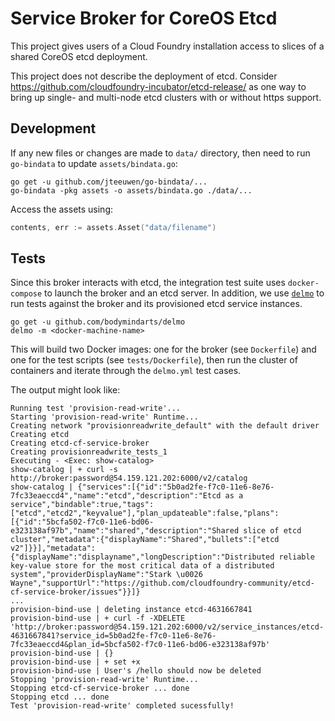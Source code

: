 # Service Broker for CoreOS Etcd

This project gives users of a Cloud Foundry installation access to slices of a shared CoreOS etcd deployment.

This project does not describe the deployment of etcd. Consider https://github.com/cloudfoundry-incubator/etcd-release/ as one way to bring up single- and multi-node etcd clusters with or without https support.


## Development

If any new files or changes are made to `data/` directory, then need to run `go-bindata` to update `assets/bindata.go`:

```
go get -u github.com/jteeuwen/go-bindata/...
go-bindata -pkg assets -o assets/bindata.go ./data/...
```

Access the assets using:

```go
contents, err := assets.Asset("data/filename")
```

## Tests

Since this broker interacts with etcd, the integration test suite uses `docker-compose` to launch the broker and an etcd server. In addition, we use [`delmo`](https://github.com/bodymindarts/delmo) to run tests against the broker and its provisioned etcd service instances.

```
go get -u github.com/bodymindarts/delmo
delmo -m <docker-machine-name>
```

This will build two Docker images: one for the broker (see `Dockerfile`) and one for the test scripts (see `tests/Dockerfile`), then run the cluster of containers and iterate through the `delmo.yml` test cases.

The output might look like:

```
Running test 'provision-read-write'...
Starting 'provision-read-write' Runtime...
Creating network "provisionreadwrite_default" with the default driver
Creating etcd
Creating etcd-cf-service-broker
Creating provisionreadwrite_tests_1
Executing - <Exec: show-catalog>
show-catalog | + curl -s http://broker:password@54.159.121.202:6000/v2/catalog
show-catalog | {"services":[{"id":"5b0ad2fe-f7c0-11e6-8e76-7fc33eaeccd4","name":"etcd","description":"Etcd as a service","bindable":true,"tags":["etcd","etcd2","keyvalue"],"plan_updateable":false,"plans":[{"id":"5bcfa502-f7c0-11e6-bd06-e323138af97b","name":"shared","description":"Shared slice of etcd cluster","metadata":{"displayName":"Shared","bullets":["etcd v2"]}}],"metadata":{"displayName":"displayname","longDescription":"Distributed reliable key-value store for the most critical data of a distributed system","providerDisplayName":"Stark \u0026 Wayne","supportUrl":"https://github.com/cloudfoundry-community/etcd-cf-service-broker/issues"}}]}
...
provision-bind-use | deleting instance etcd-4631667841
provision-bind-use | + curl -f -XDELETE 'http://broker:password@54.159.121.202:6000/v2/service_instances/etcd-4631667841?service_id=5b0ad2fe-f7c0-11e6-8e76-7fc33eaeccd4&plan_id=5bcfa502-f7c0-11e6-bd06-e323138af97b'
provision-bind-use | {}
provision-bind-use | + set +x
provision-bind-use | User's /hello should now be deleted
Stopping 'provision-read-write' Runtime...
Stopping etcd-cf-service-broker ... done
Stopping etcd ... done
Test 'provision-read-write' completed sucessfully!
```
